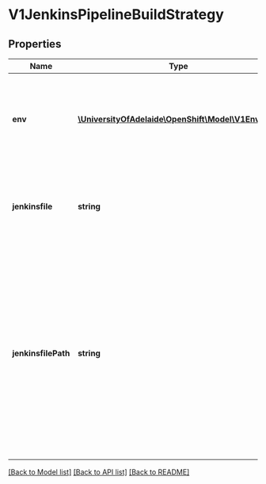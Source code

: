 # V1JenkinsPipelineBuildStrategy

## Properties
Name | Type | Description | Notes
------------ | ------------- | ------------- | -------------
**env** | [**\UniversityOfAdelaide\OpenShift\Model\V1EnvVar[]**](V1EnvVar.md) | env contains additional environment variables you want to pass into a build pipeline. ValueFrom is not supported. | [optional] 
**jenkinsfile** | **string** | Jenkinsfile defines the optional raw contents of a Jenkinsfile which defines a Jenkins pipeline build. | [optional] 
**jenkinsfilePath** | **string** | JenkinsfilePath is the optional path of the Jenkinsfile that will be used to configure the pipeline relative to the root of the context (contextDir). If both JenkinsfilePath &amp; Jenkinsfile are both not specified, this defaults to Jenkinsfile in the root of the specified contextDir. | [optional] 

[[Back to Model list]](../README.md#documentation-for-models) [[Back to API list]](../README.md#documentation-for-api-endpoints) [[Back to README]](../README.md)



